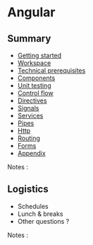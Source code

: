 # Angular

<!-- .slide: class="page-title" -->



## Summary

<!-- .slide: id="master-toc" class="toc" -->

- [Getting started](#/1)
- [Workspace](#/2)
- [Technical prerequisites](#/3)
- [Components](#/4)
- [Unit testing](#/5)
- [Control flow](#/6)
- [Directives](#/7)
- [Signals](#/8)
- [Services](#/9)
- [Pipes](#/10)
- [Http](#/11)
- [Routing](#/12)
- [Forms](#/13)
- [Appendix](#/14)

Notes :



## Logistics

- Schedules
- Lunch & breaks
- Other questions ?

Notes :



<!-- .slide: class="page-questions" -->
